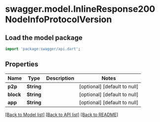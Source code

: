 # swagger.model.InlineResponse200NodeInfoProtocolVersion

## Load the model package
```dart
import 'package:swagger/api.dart';
```

## Properties
Name | Type | Description | Notes
------------ | ------------- | ------------- | -------------
**p2p** | **String** |  | [optional] [default to null]
**block** | **String** |  | [optional] [default to null]
**app** | **String** |  | [optional] [default to null]

[[Back to Model list]](../README.md#documentation-for-models) [[Back to API list]](../README.md#documentation-for-api-endpoints) [[Back to README]](../README.md)


